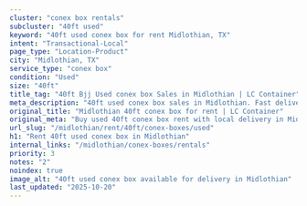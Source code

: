 ```yaml
---
cluster: "conex box rentals"
subcluster: "40ft used"
keyword: "40ft used conex box for rent Midlothian, TX"
intent: "Transactional-Local"
page_type: "Location-Product"
city: "Midlothian, TX"
service_type: "conex box"
condition: "Used"
size: "40ft"
title_tag: "40ft Bjj Used conex box Sales in Midlothian | LC Container"
meta_description: "40ft used conex box sales in Midlothian. Fast delivery, competitive pricing. Serving conex boxes area. Quote ID: P5A. Call (214) 524-4168 for your free quote today."
original_title: "Midlothian 40ft conex box for rent | LC Container"
original_meta: "Buy used 40ft conex box rent with local delivery in Midlothian, TX. LC Container — local Since 2003. Request a fast quote today."
url_slug: "/midlothian/rent/40ft/conex-boxes/used"
h1: "Rent 40ft used conex box in Midlothian"
internal_links: "/midlothian/conex-boxes/rentals"
priority: 3
notes: "2"
noindex: true
image_alt: "40ft used conex box available for delivery in Midlothian"
last_updated: "2025-10-20"
---
```


<!-- TODO: Add unique city/inventory copy, images, and internal links here. -->
